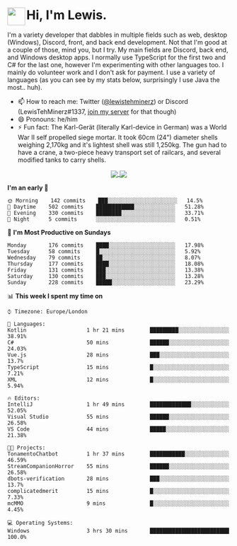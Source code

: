 <h1><img align="left" src="https://cdn.discordapp.com/emojis/552927506957729802.gif" width="40">Hi, I'm Lewis.</h1>

I'm a variety developer that dabbles in multiple fields such as web, desktop (Windows), Discord, front, and back end development. Not that I'm good at a couple of those, mind you, but I try. My main fields are Discord, back end, and Windows desktop apps. I normally use TypeScript for the first two and C# for the last one, however I'm experimenting with other languages too. I mainly do volunteer work and I don't ask for payment. I use a variety of languages (as you can see by my stats below, surprisingly I use Java the most.. huh).

- 📫 How to reach me: Twitter ([@lewistehminerz](https://twitter.com/lewistehminerz)) or Discord (LewisTehMinerz#1337, [join my server](https://discord.gg/XnUh7JB) for that though)
- 😄 Pronouns: he/him
- ⚡ Fun fact: The Karl-Gerät (literally Karl-device in German) was a World War II self propelled siege mortar. It took 60cm (24") diameter shells weighing 2,170kg and it's lightest shell was still 1,250kg. The gun had to have a crane, a two-piece heavy transport set of railcars, and several modified tanks to carry shells.

<p align="center">
  <a href="https://github.com/anuraghazra/github-readme-stats">
    <img align="center" src="https://github-readme-stats.vercel.app/api?username=LewisTehMinerz&count_private=true&show_icons=true&theme=gruvbox">
  </a>
  <a href="https://github.com/anuraghazra/github-readme-stats">
    <img align="center" src="https://github-readme-stats.vercel.app/api/top-langs/?username=LewisTehMinerz&layout=compact&theme=gruvbox">
  </a>
</p>

<!--START_SECTION:waka-->
**I'm an early 🐤** 

```text
🌞 Morning    142 commits    ███░░░░░░░░░░░░░░░░░░░░░░   14.5% 
🌆 Daytime    502 commits    ████████████░░░░░░░░░░░░░   51.28% 
🌃 Evening    330 commits    ████████░░░░░░░░░░░░░░░░░   33.71% 
🌙 Night      5 commits      ░░░░░░░░░░░░░░░░░░░░░░░░░   0.51%

```
📅 **I'm Most Productive on Sundays** 

```text
Monday       176 commits    ████░░░░░░░░░░░░░░░░░░░░░   17.98% 
Tuesday      58 commits     █░░░░░░░░░░░░░░░░░░░░░░░░   5.92% 
Wednesday    79 commits     ██░░░░░░░░░░░░░░░░░░░░░░░   8.07% 
Thursday     177 commits    ████░░░░░░░░░░░░░░░░░░░░░   18.08% 
Friday       131 commits    ███░░░░░░░░░░░░░░░░░░░░░░   13.38% 
Saturday     130 commits    ███░░░░░░░░░░░░░░░░░░░░░░   13.28% 
Sunday       228 commits    █████░░░░░░░░░░░░░░░░░░░░   23.29%

```


📊 **This week I spent my time on** 

```text
⌚︎ Timezone: Europe/London

💬 Languages: 
Kotlin                   1 hr 21 mins        █████████░░░░░░░░░░░░░░░░   38.91% 
C#                       50 mins             ██████░░░░░░░░░░░░░░░░░░░   24.03% 
Vue.js                   28 mins             ███░░░░░░░░░░░░░░░░░░░░░░   13.7% 
TypeScript               15 mins             █░░░░░░░░░░░░░░░░░░░░░░░░   7.21% 
XML                      12 mins             █░░░░░░░░░░░░░░░░░░░░░░░░   5.94%

🔥 Editors: 
IntelliJ                 1 hr 49 mins        █████████████░░░░░░░░░░░░   52.05% 
Visual Studio            55 mins             ██████░░░░░░░░░░░░░░░░░░░   26.58% 
VS Code                  44 mins             █████░░░░░░░░░░░░░░░░░░░░   21.38%

🐱‍💻 Projects: 
TonamentoChatbot         1 hr 37 mins        ███████████░░░░░░░░░░░░░░   46.59% 
StreamCompanionHorror    55 mins             ██████░░░░░░░░░░░░░░░░░░░   26.58% 
dbots-verification       28 mins             ███░░░░░░░░░░░░░░░░░░░░░░   13.7% 
complicatedmerit         15 mins             █░░░░░░░░░░░░░░░░░░░░░░░░   7.33% 
mcMMO                    9 mins              █░░░░░░░░░░░░░░░░░░░░░░░░   4.45%

💻 Operating Systems: 
Windows                  3 hrs 30 mins       █████████████████████████   100.0%

```


<!--END_SECTION:waka-->
